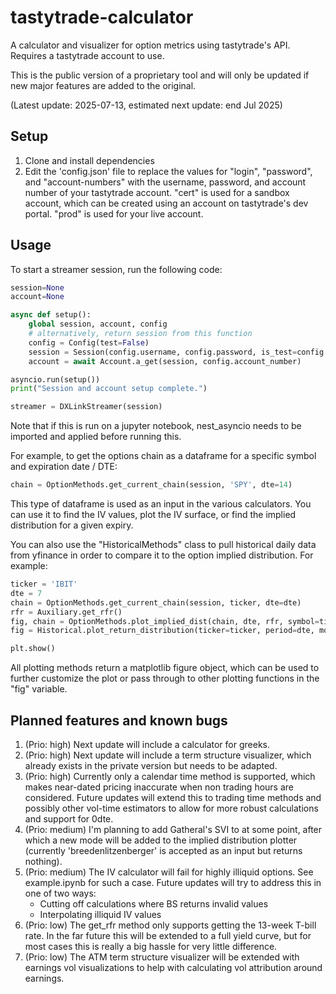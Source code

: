 # tastytrade-calculator
A calculator and visualizer for option metrics using tastytrade's API. Requires a tastytrade account to use.

This is the public version of a proprietary tool and will only be updated if new major features are added to the original.

(Latest update: 2025-07-13, estimated next update: end Jul 2025)

## Setup

1. Clone and install dependencies
2. Edit the 'config.json' file to replace the values for "login", "password", and "account-numbers" with the username, password, and account number of your tastytrade account. "cert" is used for a sandbox account, which can be created using an account on tastytrade's dev portal. "prod" is used for your live account.

## Usage

To start a streamer session, run the following code:
```python
session=None
account=None

async def setup():
    global session, account, config
    # alternatively, return session from this function
    config = Config(test=False)
    session = Session(config.username, config.password, is_test=config.test)
    account = await Account.a_get(session, config.account_number)

asyncio.run(setup())
print("Session and account setup complete.")

streamer = DXLinkStreamer(session)
```
Note that if this is run on a jupyter notebook, nest_asyncio needs to be imported and applied before running this.

For example, to get the options chain as a dataframe for a specific symbol and expiration date / DTE:
```python
chain = OptionMethods.get_current_chain(session, 'SPY', dte=14)
```

This type of dataframe is used as an input in the various calculators. You can use it to find the IV values, plot the IV surface, or find the implied distribution for a given expiry.

You can also use the "HistoricalMethods" class to pull historical daily data from yfinance in order to compare it to the option implied distribution. For example:
```python
ticker = 'IBIT'
dte = 7
chain = OptionMethods.get_current_chain(session, ticker, dte=dte)
rfr = Auxiliary.get_rfr()
fig, chain = OptionMethods.plot_implied_dist(chain, dte, rfr, symbol=ticker, gaussian_sigma=2)
fig = Historical.plot_return_distribution(ticker=ticker, period=dte, mode='CC', time_method='calendar', start_date='2025-01-01', end_date='2025-07-10', fig=fig)

plt.show()
```

All plotting methods return a matplotlib figure object, which can be used to further customize the plot or pass through to other plotting functions in the "fig" variable.

## Planned features and known bugs

1. (Prio: high) Next update will include a calculator for greeks.
2. (Prio: high) Next update will include a term structure visualizer, which already exists in the private version but needs to be adapted.
3. (Prio: high) Currently only a calendar time method is supported, which makes near-dated pricing inaccurate when non trading hours are considered. Future updates will extend this to trading time methods and possibly other vol-time estimators to allow for more robust calculations and support for 0dte.
4. (Prio: medium) I'm planning to add Gatheral's SVI to at some point, after which a new mode will be added to the implied distribution plotter (currently 'breedenlitzenberger' is accepted as an input but returns nothing).
5. (Prio: medium) The IV calculator will fail for highly illiquid options. See example.ipynb for such a case. Future updates will try to address this in one of two ways:
   - Cutting off calculations where BS returns invalid values
   - Interpolating illiquid IV values
6. (Prio: low) The get_rfr method only supports getting the 13-week T-bill rate. In the far future this will be extended to a full yield curve, but for most cases this is really a big hassle for very little difference.
7. (Prio: low) The ATM term structure visualizer will be extended with earnings vol visualizations to help with calculating vol attribution around earnings.